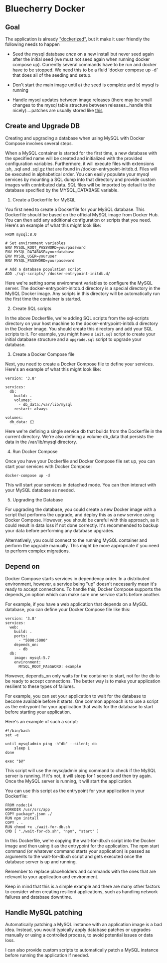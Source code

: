 # Bluecherry Docker

## Goal

The application is already ["dockerized"](https://github.com/bluecherrydvr/bluecherry-docker), but it make it user friendly the following needs to happen

- Seed the mysql database _once_ on a new install but never seed again after the initial seed (we must not seed again when running docker compose up). Currently several commands have to be run and docker have to be stopped. We need this to be a fluid 'docker compose up -d' that does all of the seeding and setup.

- Don't start the main image until a) the seed is complete and b) mysql is running

- Handle mysql updates between image releases (there may be small changes to the mysql table structure between releases...handle this nicely)....patches are usually stored like [this](https://github.com/bluecherrydvr/bluecherry-apps/blob/master/misc/sql/mysql-upgrade/3000010/increase_media_size_max.sh)

## Create and Upgrade DB

Creating and upgrading a database when using MySQL with Docker Compose involves several steps. 

When a MySQL container is started for the first time, a new database with the specified name will be created and initialized with the provided configuration variables. Furthermore, it will execute files with extensions .sh, .sql and .sql.gz that are found in /docker-entrypoint-initdb.d. Files will be executed in alphabetical order. You can easily populate your mysql services by mounting a SQL dump into that directory and provide custom images with contributed data. SQL files will be imported by default to the database specified by the MYSQL_DATABASE variable.

1. Create a Dockerfile for MySQL

You first need to create a Dockerfile for your MySQL database. This Dockerfile should be based on the official MySQL image from Docker Hub. You can then add any additional configuration or scripts that you need. Here's an example of what this might look like:

```
FROM mysql:8.0

# Set environment variables
ENV MYSQL_ROOT_PASSWORD=yourpassword 
ENV MYSQL_DATABASE=yourdatabase
ENV MYSQL_USER=youruser
ENV MYSQL_PASSWORD=yourpassword

# Add a database population script
ADD ./sql-scripts/ /docker-entrypoint-initdb.d/
```

Here we're setting some environment variables to configure the MySQL server. The docker-entrypoint-initdb.d directory is a special directory in the MySQL Docker image. Any scripts in this directory will be automatically run the first time the container is started.

2. Create SQL scripts

In the above Dockerfile, we're adding SQL scripts from the sql-scripts directory on your host machine to the docker-entrypoint-initdb.d directory in the Docker image. You should create this directory and add your SQL scripts to it. For example, you might have a `init.sql` script to create your initial database structure and a `upgrade.sql` script to upgrade your database.

3. Create a Docker Compose file

Next, you need to create a Docker Compose file to define your services. Here's an example of what this might look like:

```
version: '3.8'

services:
  db:
    build: .
    volumes:
      - db_data:/var/lib/mysql
    restart: always

volumes:
  db_data: {}
```

Here we're defining a single service db that builds from the Dockerfile in the current directory. We're also defining a volume db_data that persists the data in the /var/lib/mysql directory.

4. Run Docker Compose

Once you have your Dockerfile and Docker Compose file set up, you can start your services with Docker Compose:

```
docker-compose up -d
```

This will start your services in detached mode. You can then interact with your MySQL database as needed.

5. Upgrading the Database

For upgrading the database, you could create a new Docker image with a script that performs the upgrade, and deploy this as a new service using Docker Compose. However, you should be careful with this approach, as it could result in data loss if not done correctly. It's recommended to backup your data before performing any database upgrades.

Alternatively, you could connect to the running MySQL container and perform the upgrade manually. This might be more appropriate if you need to perform complex migrations.

## Depend on

Docker Compose starts services in dependency order. In a distributed environment, however, a service being "up" doesn't necessarily mean it's ready to accept connections. To handle this, Docker Compose supports the depends_on option which can make sure one service starts before another.

For example, if you have a web application that depends on a MySQL database, you can define your Docker Compose file like this:

```
version: '3.8'
services:
  web:
    build: .
    ports:
      - "5000:5000"
    depends_on:
      - db
  db:
    image: mysql:5.7
    environment:
      MYSQL_ROOT_PASSWORD: example
```

However, depends_on only waits for the container to start, not for the db to be ready to accept connections. The better way is to make your application resilient to these types of failures.

For example, you can set your application to wait for the database to become available before it starts. One common approach is to use a script as the entrypoint for your application that waits for the database to start before starting your application.

Here's an example of such a script:

```
#!/bin/bash
set -e

until mysqladmin ping -h"db" --silent; do
    sleep 1
done

exec "$@"
```

This script will use the mysqladmin ping command to check if the MySQL server is running. If it's not, it will sleep for 1 second and then try again. Once the MySQL server is running, it will start the application.

You can use this script as the entrypoint for your application in your Dockerfile:

```
FROM node:14
WORKDIR /usr/src/app
COPY package*.json ./
RUN npm install
COPY . .
RUN chmod +x ./wait-for-db.sh
CMD [ "./wait-for-db.sh", "npm", "start" ]
```

In this Dockerfile, we're copying the wait-for-db.sh script into the Docker image and then using it as the entrypoint for the application. The npm start command (or whatever command starts your application) is passed as arguments to the wait-for-db.sh script and gets executed once the database server is up and running.

Remember to replace placeholders and commands with the ones that are relevant to your application and environment.

Keep in mind that this is a simple example and there are many other factors to consider when creating resilient applications, such as handling network failures and database downtime.

## Handle MySQL patching

Automatically patching a MySQL instance with an application image is a bad idea. Instead, you would typically apply database patches or upgrades manually or using a controlled process, to avoid potential issues or data loss.

I can also provide custom scripts to automatically patch a MySQL instance before running the application if needed.